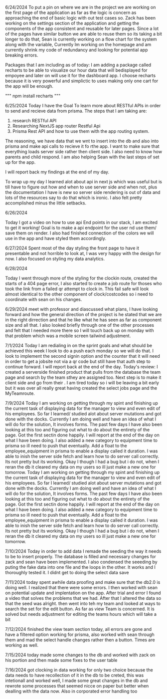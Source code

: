 6/24/2024
To put a pin on where we are in the project we are working on the first page of the application as far as the logic is concern as approaching the end of basic logic with out test cases so. Zack has been working on the settings section of the application and getting the components of the app consistent and reusable for later pages. Since a lot of the pages have similar button we are able to reuse them so its taking a bit longer to do that, Sean is currently working on a flow chart for the system along with the variable, Currently Im working on the homepage and am currently shrink my code of redundancy and looking for potential app breaking errors. 

Packages that I am including as of today:
I am adding a package called recharts to be able to visualize our hour data that will bedisplayed for empoyee and later on will use it for the dashboard app. I choose recharts because it is very powerful and simplictic to uses making only one cart for the app will be enough.

"""
npm install recharts
"""

6/25/2024
Today I have the Goal To learn more about RESTful APIs in order to send and recieve data from prisma. The steps that I am taking are:
1. research RESTful API
2. Researching NextJS app router Restful Api
3. Prisma Rest API and how to use them with the app routing system.

The reasoning, we have data that we wnt to insert into the db and also into prisma and make api calls to recieve it fo rthe app. I want to make sure that everything loads server side rather then client side. I also need to know how parents and child respond. 
I am also helping Sean with the last steps of set up for the app. 

I will report back my findings at the end of my day.

To wrap up my day I learned alot about api in next js which was useful but is till have to figure out how and when to use server side and when not, plus the documentation I have is new so server side rendering is out of data and lots of the resources say to do that which is ironic. I also felt pretty accomplished minus the little setbacks. 

6/26/2024

Today I got a video on how to use api End points in our stack, I am excited to get it working! Goal is to make a api endpoint for the user nd use them/ save them on render. I also had finished connection of the colors we will use in the app and have styled them accordingly. 

6/27/2024
Spent most of the day styling the front page to have it presentable and not horrible to look at, I was very happy with the design for now. I also focused on styling my data analytics.

6/28/2024

Today I went through more of the styling for the clockin route, created the starts of a 404 page error, I also started to create a job route for thoses who took the link from a failed qr attempt to clock in. This fail safe will look almost identical to the other component of clock/costcodes so i need to coordinate with sean on his changes. 

6/29/2024
meet with professor and diascussed what plans, I have looking forward and how the general direction of the project is he stated that we are in the right dirrection and that he like what he has seen as far as component size and all that. I also looked briefly through one of the other processes and felt that I needed more there so I will touch back up on monday with that problem which was a mobile screen tailwind adjustment.

7/1/2024
Today I am redialing in on the sprint goals and what should be achieved this week I look to do a push each monday so we will do that. I look to implement the second signin option and the counter that it will need in order to get a jobsite not via a qr code but still have that auth step to continue forward. I will report back at the end of the day. Today's review: I created a serverside finished product that pulls from the database the team page and search by the team sthey are assigned too. Next step is to make it client side and go from their . I am tired today so i will be leaving a bit early but it was over all really great having created the select jobs page and the MyTeamroute. 

7/9/2024
Today I am working on getting through my spint and finishing up the current task of displaying data for the manager to view and even edit of his employees. So far I learned/ studied alot about server mutations and got done with the docks. Currently I am doing well and have an idea of what I will do for the solution, It involves forms. The past few days I have also been looking at this too and figuring out what to do about the entirety of the page. Got the first sectin done happily.  I will report at the end of the day on what I have been doing. I also added a new category to equipment time to prisma so ill need to push that eventually. Add a float to the employee_equipment in prisma to enable a display called it duration. I was able to inish the server side fetch and learn how to do server call correctly. Its not pretty but its working. Okay I though I had a bug but i do not, when I reran the db it cleared my data on my users so ill just make a new one for tomorrow. 
Today I am working on getting through my spint and finishing up the current task of displaying data for the manager to view and even edit of his employees. So far I learned/ studied alot about server mutations and got done with the docks. Currently I am doing well and have an idea of what I will do for the solution, It involves forms. The past few days I have also been looking at this too and figuring out what to do about the entirety of the page. Got the first sectin done happily.  I will report at the end of the day on what I have been doing. I also added a new category to equipment time to prisma so ill need to push that eventually. Add a float to the employee_equipment in prisma to enable a display called it duration. I was able to inish the server side fetch and learn how to do server call correctly. Its not pretty but its working. Okay I though I had a bug but i do not, when I reran the db it cleared my data on my users so ill just make a new one for tomorrow. 

7/10/2024
Today in order to add data I remade the seeding the way it needs to be to insert properly. The database is filled and necessary changes for zack and sean have been implemented. I also condensed the seeeding by puting the fake data into one file and the loops in the other. It works and I thoroughly tested it. I didnt get to doing the select data save 

7/11/2024
today spent awhile data proofing and make sure that the db2.0 is doing well. I realized that there were some errors. I then worked with sean on potential update and implentation on the app. After trial and error I found a video that solves the problems that we had. After that I altered the data so that the seed was alright. then went into teh my team and looked at ways to search the set for the edit button. As far as view Team is concerned. It is solved but needs adjustment for editing the teams hours which will take a bit

7/12/2024
finished the view team section today, all errors are gone and have a filtered option working for prisma, also worked with sean through them and mad the select handle changes rather then a button. Times are working as well. 

7/15/2024 
today made some changes to the db and worked with zack on his portion and then made some fixes to the user table

7/16/2024
got clocking in data working for only two choice because the data needs to have recollection of it in the db to be creted, this was intetionall and worked well, I made some great changes in the db and rewrote some processes that seemed nicce on paper but better when dealling with the data now. Also in corporated error handling too